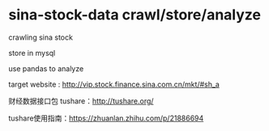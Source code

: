 # sina-stock-data crawl/store/analyze
crawling sina stock

store in mysql

use pandas to analyze

target website : http://vip.stock.finance.sina.com.cn/mkt/#sh_a

财经数据接口包 tushare：http://tushare.org/

tushare使用指南：https://zhuanlan.zhihu.com/p/21886694
